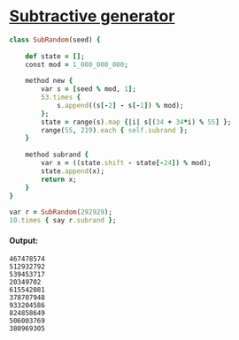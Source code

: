 [1]: http://rosettacode.org/wiki/Subtractive_generator

# [Subtractive generator][1]

```ruby
class SubRandom(seed) {
 
    def state = [];
    const mod = 1_000_000_000;
 
    method new {
        var s = [seed % mod, 1];
        53.times {
            s.append((s[-2] - s[-1]) % mod);
        };
        state = range(s).map {|i| s[(34 + 34*i) % 55] };
        range(55, 219).each { self.subrand };
    }
 
    method subrand {
        var x = ((state.shift - state[-24]) % mod);
        state.append(x);
        return x;
    }
}
 
var r = SubRandom(292929);
10.times { say r.subrand };
```

#### Output:
```
467478574
512932792
539453717
20349702
615542081
378707948
933204586
824858649
506003769
380969305
```